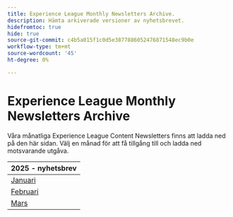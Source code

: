 ```yaml
---
title: Experience League Monthly Newsletters Archive.
description: Hämta arkiverade versioner av nyhetsbrevet.
hidefromtoc: true
hide: true
source-git-commit: c4b5a015f1c0d5e3877886052476871548ec9b0e
workflow-type: tm+mt
source-wordcount: '45'
ht-degree: 0%

---
```


# Experience League Monthly Newsletters Archive

Våra månatliga Experience League Content Newsletters finns att ladda ned på den här sidan. Välj en månad för att få tillgång till och ladda ned motsvarande utgåva.

| 2025 - nyhetsbrev |
|------------|
| [Januari](assets/Jan-Newsletter.pdf) |
| [Februari](assets/Feb-Newsletter.pdf) |
| [Mars](assets/March-Newsletter.pdf) |
